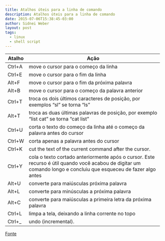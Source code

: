 ```yaml
---
title: Atalhos úteis para a linha de comando
description: Atalhos úteis para a linha de comando
date: 2015-07-06T15:38:45-03:00
author: Sidnei Weber
layout: post
tags:
  - linux
  - shell script
---
```

| Atalho | Ação |
|---|---|
| Ctrl+A | move o cursor para o começo da linha |
| Ctrl+E | move o cursor para o fim da linha |
| Alt+F  | move o cursor para o fim da próxima palavra |
| Alt+B  | move o cursor para o começo da palavra anterior |
| Ctrl+T  | troca os dois últimos caracteres de posição, por exemplos “sl” se torna “ls” |
| Alt+T  | troca as duas últimas palavras de posição, por exemplo “list cat” se torna “cat list” |
| Ctrl+U  | corta o texto do começo da linha até o começo da palavra antes do cursor |
| Ctrl+W  | corta apenas a palavra antes do cursor |
| Ctrl+K  | cut the text of the current command after the cursor. |
| Ctrl+Y  | cola o texto cortado anteriormente após o cursor. Este recurso é útil quando você acabou de digitar um comando longo e concluiu que esqueceu de fazer algo antes |
| Alt+U  | converte para maiúsculas próxima palavra |
| Alt+L  | converte para minúsculas a próxima palavra |
| Alt+C  | converte para maiúsculas a primeira letra da próxima palavra |
| Ctrl+L  | limpa a tela, deixando a linha corrente no topo |
| Ctrl+_  | undo (incremental). |

[Fonte](http://www.quora.com/Bash-shell/What-are-some-useful-Bash-tricks)